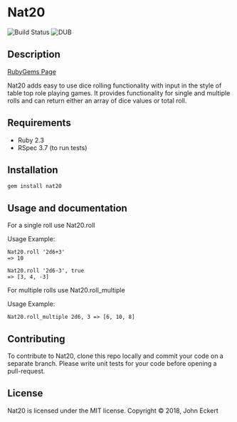 # Nat20

![Build Status](https://img.shields.io/travis/johneckert/nat20.svg?style=plastic)
![DUB](https://img.shields.io/dub/l/vibe-d.svg?style=plastic)

## Description

[RubyGems Page](https://rubygems.org/gems/nat20)

Nat20 adds easy to use dice rolling functionality with input in the style of table top role playing games. It provides functionality for single and multiple rolls and can return either an array of dice values or total roll.

## Requirements

* Ruby 2.3
* RSpec 3.7 (to run tests)

## Installation

`gem install nat20`

## Usage and documentation

For a single roll use Nat20.roll

Usage Example:

```
Nat20.roll '2d6+3'
=> 10

Nat20.roll '2d6-3', true
=> [3, 4, -3]
```

For multiple rolls use Nat20.roll_multiple

Usage Example:

`Nat20.roll_multiple 2d6, 3 => [6, 10, 8]`

## Contributing

To contribute to Nat20, clone this repo locally and commit your code on a separate branch. Please write unit tests for your code before opening a pull-request.

## License

Nat20 is licensed under the MIT license.
Copyright © 2018, John Eckert

```

```
